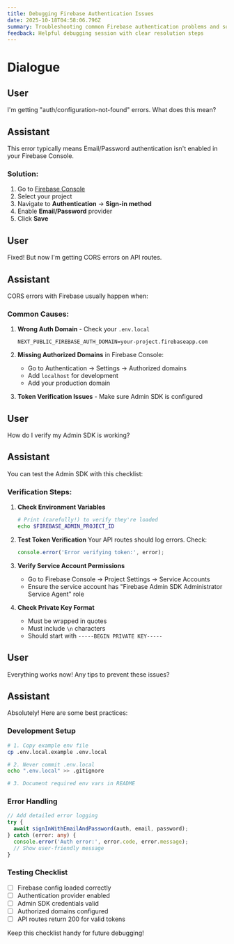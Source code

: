 ```yaml
---
title: Debugging Firebase Authentication Issues
date: 2025-10-18T04:58:06.796Z
summary: Troubleshooting common Firebase authentication problems and solutions
feedback: Helpful debugging session with clear resolution steps
---
```


# Dialogue

## User
I'm getting "auth/configuration-not-found" errors. What does this mean?

## Assistant
This error typically means Email/Password authentication isn't enabled in your Firebase Console.

### Solution:
1. Go to [Firebase Console](https://console.firebase.google.com/)
2. Select your project
3. Navigate to **Authentication** → **Sign-in method**
4. Enable **Email/Password** provider
5. Click **Save**

## User
Fixed! But now I'm getting CORS errors on API routes.

## Assistant
CORS errors with Firebase usually happen when:

### Common Causes:
1. **Wrong Auth Domain** - Check your `.env.local`
   ```
   NEXT_PUBLIC_FIREBASE_AUTH_DOMAIN=your-project.firebaseapp.com
   ```

2. **Missing Authorized Domains** in Firebase Console:
   - Go to Authentication → Settings → Authorized domains
   - Add `localhost` for development
   - Add your production domain

3. **Token Verification Issues** - Make sure Admin SDK is configured

## User
How do I verify my Admin SDK is working?

## Assistant
You can test the Admin SDK with this checklist:

### Verification Steps:

1. **Check Environment Variables**
   ```bash
   # Print (carefully!) to verify they're loaded
   echo $FIREBASE_ADMIN_PROJECT_ID
   ```

2. **Test Token Verification**
   Your API routes should log errors. Check:
   ```javascript
   console.error('Error verifying token:', error);
   ```

3. **Verify Service Account Permissions**
   - Go to Firebase Console → Project Settings → Service Accounts
   - Ensure the service account has "Firebase Admin SDK Administrator Service Agent" role

4. **Check Private Key Format**
   - Must be wrapped in quotes
   - Must include `\n` characters
   - Should start with `-----BEGIN PRIVATE KEY-----`

## User
Everything works now! Any tips to prevent these issues?

## Assistant
Absolutely! Here are some best practices:

### Development Setup
```bash
# 1. Copy example env file
cp .env.local.example .env.local

# 2. Never commit .env.local
echo ".env.local" >> .gitignore

# 3. Document required env vars in README
```

### Error Handling
```typescript
// Add detailed error logging
try {
  await signInWithEmailAndPassword(auth, email, password);
} catch (error: any) {
  console.error('Auth error:', error.code, error.message);
  // Show user-friendly message
}
```

### Testing Checklist
- [ ] Firebase config loaded correctly
- [ ] Authentication provider enabled
- [ ] Admin SDK credentials valid
- [ ] Authorized domains configured
- [ ] API routes return 200 for valid tokens

Keep this checklist handy for future debugging!
